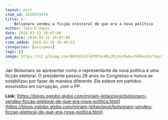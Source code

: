 ```yaml
---
layout: post
item_id: 2520529476
title: >-
    Bolsonaro vendeu a ficção eleitoral de que era a nova política
author: Tatu D'Oquei
date: 2019-03-12 10:07:00
pub_date: 2019-03-12 10:07:00
time_added: 2019-03-18 19:40:53
categories: [avisamos]
tags: []
image: https://s2.glbimg.com/NKKzKIs5l0tMTbcHRLZRj9vsDwQ=/640x424/top/i.glbimg.com/og/ig/infoglobo1/f/original/2019/03/12/78574400_ri_rio_de_janeiro_rj_28-08-2018_campanha_do_candidato_a_presidencia_jair_bolsonaro_no_c_4QWwDAz.jpg
---
```


Jair Bolsonaro se apresentar como o representante da nova política é uma ficção eleitoral. O presidente passou 28 anos no Congresso e nunca se notabilizou por fazer de maneira diferente. Ele esteve em partidos envolvidos em corrupção, com o PP.

**Link:** [https://blogs.oglobo.globo.com/miriam-leitao/post/bolsonaro-vendeu-ficcao-eleitoral-de-que-era-nova-politica.html](https://blogs.oglobo.globo.com/miriam-leitao/post/bolsonaro-vendeu-ficcao-eleitoral-de-que-era-nova-politica.html)

